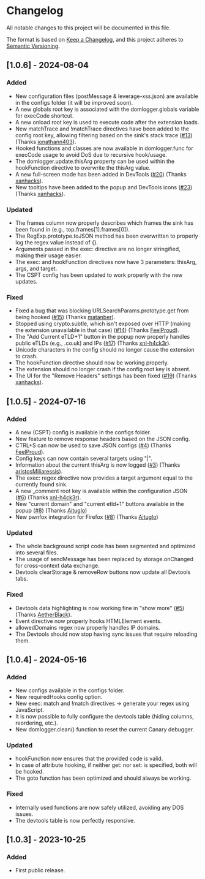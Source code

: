 # Changelog
All notable changes to this project will be documented in this file.

The format is based on [Keep a Changelog](https://keepachangelog.com/en/1.0.0/),
and this project adheres to [Semantic Versioning](https://semver.org/spec/v2.0.0.html).

## [1.0.6] - 2024-08-04

### Added

- New configuration files (postMessage & leverage-xss.json) are available in the configs folder (it will be improved soon).
- A new globals root key is associated with the domlogger.globals variable for execCode shortcut.
- A new onload root key is used to execute code after the extension loads.
- New matchTrace and !matchTrace directives have been added to the config root key, allowing filtering based on the sink's stack trace ([#13](https://github.com/kevin-mizu/domloggerpp/issues/13)) (Thanks [jonathann403](https://github.com/jonathann403)).
- Hooked functions and classes are now available in domlogger.func for execCode usage to avoid DoS due to recursive hook/usage.
- The domlogger.update.thisArg property can be used within the hookFunction directive to overwrite the thisArg value.
- A new full-screen mode has been added in DevTools ([#20](https://github.com/kevin-mizu/domloggerpp/pull/20)) (Thanks [xanhacks](https://github.com/xanhacks)).
- New tooltips have been added to the popup and DevTools icons ([#23](https://github.com/kevin-mizu/domloggerpp/pull/23)) (Thanks [xanhacks](https://github.com/xanhacks)).

### Updated

- The frames column now properly describes which frames the sink has been found in (e.g., top.frames[1].frames[0]).
- The RegExp.prototype.toJSON method has been overwritten to properly log the regex value instead of {}.
- Arguments passed in the exec: directive are no longer stringified, making their usage easier.
- The exec: and hookFunction directives now have 3 parameters: thisArg, args, and target.
- The CSPT config has been updated to work properly with the new updates.

### Fixed

- Fixed a bug that was blocking URLSearchParams.prototype.get from being hooked ([#15](https://github.com/kevin-mizu/domloggerpp/pull/15)) (Thanks [matanber](https://github.com/matanber)).
- Stopped using crypto.subtle, which isn't exposed over HTTP (making the extension unavailable in that case) ([#14](https://github.com/kevin-mizu/domloggerpp/issues/14)) (Thanks [FeelProud](https://github.com/FeelProud)).
- The "Add Current eTLD+1" button in the popup now properly handles public eTLDs (e.g., .co.uk) and IPs ([#17](https://github.com/kevin-mizu/domloggerpp/issues/17)) (Thanks [xnl-h4ck3r](https://github.com/xnl-h4ck3r)).
- Unicode characters in the config should no longer cause the extension to crash.
- The hookFunction directive should now be working properly.
- The extension should no longer crash if the config root key is absent.
- The UI for the "Remove Headers" settings has been fixed ([#19](https://github.com/kevin-mizu/domloggerpp/issues/19)) (Thanks [xanhacks](https://github.com/xanhacks)).

## [1.0.5] - 2024-07-16

### Added

- A new (CSPT) config is available in the configs folder.
- New feature to remove response headers based on the JSON config.
- CTRL+S can now be used to save JSON configs ([#4](https://github.com/kevin-mizu/domloggerpp/issues/4)) (Thanks [FeelProud](https://github.com/FeelProud)).
- Config keys can now contain several targets using "|".
- Information about the current thisArg is now logged ([#3](https://github.com/kevin-mizu/domloggerpp/issues/3)) (Thanks [aristosMiliaressis](https://github.com/aristosMiliaressis)).
- The exec: regex directive now provides a target argument equal to the currently found sink.
- A new _comment root key is available within the configuration JSON ([#6](https://github.com/kevin-mizu/domloggerpp/issues/6)) (Thanks [xnl-h4ck3r](https://github.com/xnl-h4ck3r)).
- New "current domain" and "current etld+1" buttons available in the popup ([#8](https://github.com/kevin-mizu/domloggerpp/pull/8)) (Thanks [Aituglo](https://github.com/Aituglo))
- New pwnfox integration for Firefox ([#8](https://github.com/kevin-mizu/domloggerpp/pull/8)) (Thanks [Aituglo](https://github.com/Aituglo))

### Updated

- The whole background script code has been segmented and optimized into several files.
- The usage of sendMessage has been replaced by storage.onChanged for cross-context data exchange.
- Devtools clearStorage & removeRow buttons now update all Devtools tabs.

### Fixed

- Devtools data highlighting is now working fine in "show more" ([#5](https://github.com/kevin-mizu/domloggerpp/pull/5)) (Thanks [AetherBlack](https://github.com/AetherBlack)).
- Event directive now properly hooks HTMLElement events.
- allowedDomains regex now properly handles IP domains.
- The Devtools should now stop having sync issues that require reloading them.

## [1.0.4] - 2024-05-16

### Added

- New configs available in the configs folder.
- New requiredHooks config option.
- New exec: match and !match directives -> generate your regex using JavaScript.
- It is now possible to fully configure the devtools table (hiding columns, reordering, etc.).
- New domlogger.clean() function to reset the current Canary debugger.

### Updated

- hookFunction now ensures that the provided code is valid.
- In case of attribute hooking, if neither get: nor set: is specified, both will be hooked.
- The goto function has been optimized and should always be working.

### Fixed

- Internally used functions are now safely utilized, avoiding any DOS issues.
- The devtools table is now perfectly responsive.

## [1.0.3] - 2023-10-25

### Added

- First public release.
